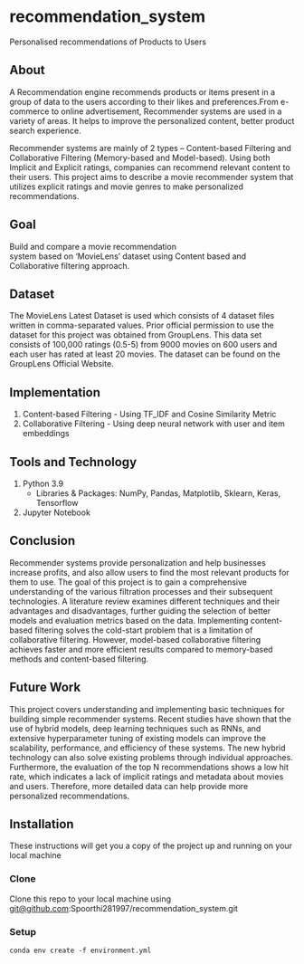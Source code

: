 # recommendation_system
Personalised recommendations of Products to Users

## About
A Recommendation engine recommends products or items present in a group of data to the users according to their likes and preferences.From e-commerce to online advertisement, Recommender systems are used in a variety of areas. It helps to improve the personalized content, better product search experience.

Recommender systems are mainly of 2 types – Content-based Filtering and Collaborative Filtering (Memory-based and Model-based). Using both Implicit and Explicit ratings, companies can recommend relevant content to their users. This project aims to describe a movie recommender system that utilizes explicit ratings and movie genres to make personalized recommendations.

## Goal
Build and compare a movie recommendation system based on ‘MovieLens’ dataset using Content based and Collaborative filtering approach.

## Dataset
The MovieLens Latest Dataset is used which consists of 4 dataset files written in comma-separated values. Prior official permission to use the dataset for this project was obtained from GroupLens. This data set consists of 100,000 ratings (0.5-5) from 9000 movies on 600 users and each user has rated at least 20 movies. The dataset can be found on the GroupLens Official Website.

## Implementation
1. Content-based Filtering - Using TF_IDF and Cosine Similarity Metric
2. Collaborative Filtering - Using deep neural network with user and item embeddings

## Tools and Technology
1. Python 3.9
    - Libraries & Packages: NumPy, Pandas, Matplotlib, Sklearn, Keras, Tensorflow
2. Jupyter Notebook

## Conclusion
Recommender systems provide personalization and help businesses increase profits, and also allow users to find the most relevant products for them to use. The goal of this project is to gain a comprehensive understanding of the various filtration processes and their subsequent technologies. A literature review examines different techniques and their advantages and disadvantages, further guiding the selection of better models and evaluation metrics based on the data. Implementing content-based filtering solves the cold-start problem that is a limitation of collaborative filtering. However, model-based collaborative filtering achieves faster and more efficient results compared to memory-based methods and content-based filtering.

## Future Work
This project covers understanding and implementing basic techniques for building simple recommender systems. Recent studies have shown that the use of hybrid models, deep learning techniques such as RNNs, and extensive hyperparameter tuning of existing models can improve the scalability, performance, and efficiency of these systems. The new hybrid technology can also solve existing problems through individual approaches. Furthermore, the evaluation of the top N recommendations shows a low hit rate, which indicates a lack of implicit ratings and metadata about movies and users. Therefore, more detailed data can help provide more personalized recommendations.

## Installation
These instructions will get you a copy of the project up and running on your local machine
### Clone
Clone this repo to your local machine using git@github.com:Spoorthi281997/recommendation_system.git
### Setup
```
conda env create -f environment.yml
```
 

